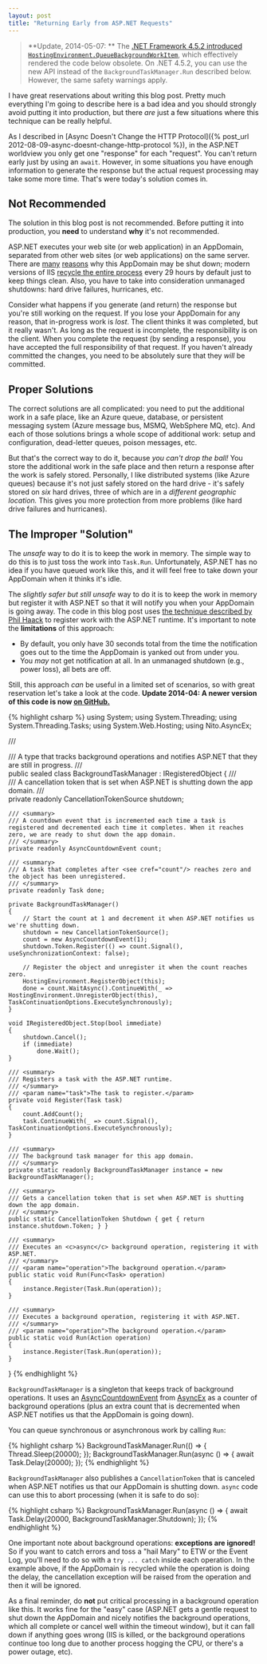 ```yaml
---
layout: post
title: "Returning Early from ASP.NET Requests"
---
```

> **Update, 2014-05-07: ** The [.NET Framework 4.5.2 introduced `HostingEnvironment.QueueBackgroundWorkItem`](http://msdn.microsoft.com/en-us/library/ms171868(v=vs.110).aspx#v452), which effectively rendered the code below obsolete. On .NET 4.5.2, you can use the new API instead of the `BackgroundTaskManager.Run` described below. However, the same safety warnings apply.

I have great reservations about writing this blog post. Pretty much everything I'm going to describe here is a bad idea and you should strongly avoid putting it into production, but there _are_ just a few situations where this technique can be really helpful.

As I described in [Async Doesn't Change the HTTP Protocol]({% post_url 2012-08-09-async-doesnt-change-http-protocol %}), in the ASP.NET worldview you only get one "response" for each "request". You can't return early just by using an `await`. However, in some situations you have enough information to generate the response but the actual request processing may take some more time. That's were today's solution comes in.

## Not Recommended

The solution in this blog post is not recommended. Before putting it into production, you **need** to understand **why** it's not recommended.

ASP.NET executes your web site (or web application) in an AppDomain, separated from other web sites (or web applications) on the same server. There are [many](http://blogs.msdn.com/b/tess/archive/2006/08/02/asp-net-case-study-lost-session-variables-and-appdomain-recycles.aspx) [reasons](http://blogs.msdn.com/b/johan/archive/2007/05/16/common-reasons-why-your-application-pool-may-unexpectedly-recycle.aspx) why this AppDomain may be shut down; modern versions of IIS [recycle the entire process](http://www.iis.net/configreference/system.applicationhost/applicationpools/add/recycling) every 29 hours by default just to keep things clean. Also, you have to take into consideration unmanaged shutdowns: hard drive failures, hurricanes, etc.

Consider what happens if you generate (and return) the response but you're still working on the request. If you lose your AppDomain for any reason, that in-progress work is _lost_. The client thinks it was completed, but it really wasn't. As long as the request is incomplete, the responsibility is on the client. When you complete the request (by sending a response), you have accepted the full responsibility of that request. If you haven't already committed the changes, you need to be absolutely sure that they _will_ be committed.

## Proper Solutions

The correct solutions are all complicated: you need to put the additional work in a safe place, like an Azure queue, database, or persistent messaging system (Azure message bus, MSMQ, WebSphere MQ, etc). And each of those solutions brings a whole scope of additional work: setup and configuration, dead-letter queues, poison messages, etc.

But that's the correct way to do it, because _you can't drop the ball!_ You store the additional work in the safe place and then return a response after the work is safely stored. Personally, I like distributed systems (like Azure queues) because it's not just safely stored on the hard drive - it's safely stored on _six_ hard drives, three of which are in a _different geographic location._ This gives you more protection from more problems (like hard drive failures and hurricanes).

## The Improper "Solution"

The _unsafe_ way to do it is to keep the work in memory. The simple way to do this is to just toss the work into `Task.Run`. Unfortunately, ASP.NET has no idea if you have queued work like this, and it will feel free to take down your AppDomain when it thinks it's idle.

The _slightly safer but still unsafe_ way to do it is to keep the work in memory but register it with ASP.NET so that it will notify you when your AppDomain is going away. The code in this blog post uses [the technique described by Phil Haack](http://haacked.com/archive/2011/10/16/the-dangers-of-implementing-recurring-background-tasks-in-asp-net.aspx) to register work with the ASP.NET runtime. It's important to note the **limitations** of this approach:

- By default, you only have 30 seconds total from the time the notification goes out to the time the AppDomain is yanked out from under you.
- You _may_ not get notification at all. In an unmanaged shutdown (e.g., power loss), all bets are off.

Still, this approach _can_ be useful in a limited set of scenarios, so with great reservation let's take a look at the code. **Update 2014-04: A newer version of this code is now [on GitHub.](https://github.com/StephenCleary/AspNetBackgroundTasks)**

{% highlight csharp %}
using System;
using System.Threading;
using System.Threading.Tasks;
using System.Web.Hosting;
using Nito.AsyncEx;

/// <summary>
/// A type that tracks background operations and notifies ASP.NET that they are still in progress.
/// </summary>
public sealed class BackgroundTaskManager : IRegisteredObject
{
    /// <summary>
    /// A cancellation token that is set when ASP.NET is shutting down the app domain.
    /// </summary>
    private readonly CancellationTokenSource shutdown;

    /// <summary>
    /// A countdown event that is incremented each time a task is registered and decremented each time it completes. When it reaches zero, we are ready to shut down the app domain. 
    /// </summary>
    private readonly AsyncCountdownEvent count;

    /// <summary>
    /// A task that completes after <see cref="count"/> reaches zero and the object has been unregistered.
    /// </summary>
    private readonly Task done;

    private BackgroundTaskManager()
    {
        // Start the count at 1 and decrement it when ASP.NET notifies us we're shutting down.
        shutdown = new CancellationTokenSource();
        count = new AsyncCountdownEvent(1);
        shutdown.Token.Register(() => count.Signal(), useSynchronizationContext: false);

        // Register the object and unregister it when the count reaches zero.
        HostingEnvironment.RegisterObject(this);
        done = count.WaitAsync().ContinueWith(_ => HostingEnvironment.UnregisterObject(this), TaskContinuationOptions.ExecuteSynchronously);
    }

    void IRegisteredObject.Stop(bool immediate)
    {
        shutdown.Cancel();
        if (immediate)
            done.Wait();
    }

    /// <summary>
    /// Registers a task with the ASP.NET runtime.
    /// </summary>
    /// <param name="task">The task to register.</param>
    private void Register(Task task)
    {
        count.AddCount();
        task.ContinueWith(_ => count.Signal(), TaskContinuationOptions.ExecuteSynchronously);
    }

    /// <summary>
    /// The background task manager for this app domain.
    /// </summary>
    private static readonly BackgroundTaskManager instance = new BackgroundTaskManager();

    /// <summary>
    /// Gets a cancellation token that is set when ASP.NET is shutting down the app domain.
    /// </summary>
    public static CancellationToken Shutdown { get { return instance.shutdown.Token; } }
    
    /// <summary>
    /// Executes an <c>async</c> background operation, registering it with ASP.NET.
    /// </summary>
    /// <param name="operation">The background operation.</param>
    public static void Run(Func<Task> operation)
    {
        instance.Register(Task.Run(operation));
    }

    /// <summary>
    /// Executes a background operation, registering it with ASP.NET.
    /// </summary>
    /// <param name="operation">The background operation.</param>
    public static void Run(Action operation)
    {
        instance.Register(Task.Run(operation));
    }
}
{% endhighlight %}

`BackgroundTaskManager` is a singleton that keeps track of background operations. It uses an [AsyncCountdownEvent](http://nitoasyncex.codeplex.com/wikipage?title=AsyncCountdownEvent) from [AsyncEx](http://nitoasyncex.codeplex.com/) as a counter of background operations (plus an extra count that is decremented when ASP.NET notifies us that the AppDomain is going down).

You can queue synchronous or asynchronous work by calling `Run`:

{% highlight csharp %}
BackgroundTaskManager.Run(() =>
{
    Thread.Sleep(20000);
});
BackgroundTaskManager.Run(async () =>
{
    await Task.Delay(20000);
});
{% endhighlight %}

`BackgroundTaskManager` also publishes a `CancellationToken` that is canceled when ASP.NET notifies us that our AppDomain is shutting down. `async` code can use this to abort processing (when it is safe to do so):

{% highlight csharp %}
BackgroundTaskManager.Run(async () =>
{
    await Task.Delay(20000, BackgroundTaskManager.Shutdown);
});
{% endhighlight %}

One important note about background operations: **exceptions are ignored!** So if you want to catch errors and toss a "hail Mary" to ETW or the Event Log, you'll need to do so with a `try ... catch` inside each operation. In the example above, if the AppDomain is recycled while the operation is doing the delay, the cancellation exception will be raised from the operation and then it will be ignored.

As a final reminder, do **not** put critical processing in a background operation like this. It works fine for the "easy" case (ASP.NET gets a gentle request to shut down the AppDomain and nicely notifies the background operations, which all complete or cancel well within the timeout window), but it can fall down if anything goes wrong (IIS is killed, or the background operations continue too long due to another process hogging the CPU, or there's a power outage, etc).

